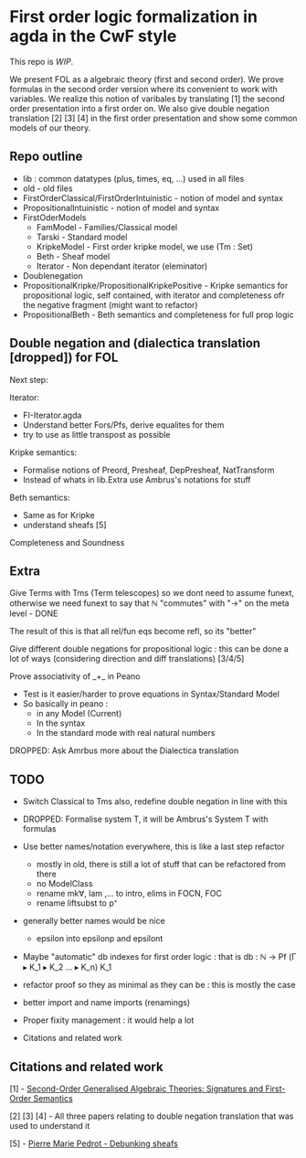 # First order logic formalization in agda in the CwF style

This repo is *WIP*.

We present FOL as a algebraic theory (first and second order). We prove formulas in the second order version where its convenient to work with variables. We realize this notion of varibales by translating [1] the second order presentation into a first order on. We also give double negation translation [2] [3] [4] in the first order presentation and show some common models of our theory.

## Repo outline

- lib : common datatypes (plus, times, eq, ...) used in all files
- old - old files
- FirstOrderClassical/FirstOrderIntuinistic - notion of model and syntax
- PropositionalIntuinistic - notion of model and syntax
- FirstOderModels
  - FamModel - Families/Classical model
  - Tarski - Standard model
  - KripkeModel - First order kripke model, we use (Tm : Set)
  - Beth - Sheaf model
  - Iterator - Non dependant iterator (eleminator)
- Doublenegation
- PropositionalKripke/PropositionalKripkePositive - Kripke semantics for propositional logic, self contained, with iterator and completeness ofr the negative fragment (might want to refactor)
- PropositionalBeth - Beth semantics and completeness for full prop logic

## Double negation and (dialectica translation [dropped]) for FOL

Next step:

Iterator:

- FI-Iterator.agda
- Understand better Fors/Pfs, derive equalites for them
- try to use as little transpost as possible

Kripke semantics:

- Formalise notions of Preord, Presheaf, DepPresheaf, NatTransform
- Instead of whats in lib.Extra use Ambrus's notations for stuff

Beth semantics:

- Same as for Kripke
- understand sheafs [5]

Completeness and Soundness

## Extra

Give Terms with Tms (Term telescopes) so we dont need to assume funext, otherwise we need funext to say that ℕ "commutes" with "->" on the meta level - DONE

The result of this is that all rel/fun eqs become refl, so its "better"

Give different double negations for propositional logic : this can be done a lot of ways (considering direction and diff translations) [3/4/5]

Prove associativity of \_+\_ in Peano

- Test is it easier/harder to prove equations in Syntax/Standard Model
- So basically in peano :
  - in any Model (Current)
  - In the syntax
  - In the standard mode with real natural numbers

DROPPED: Ask Amrbus more about the Dialectica translation

## TODO

- Switch Classical to Tms also, redefine double negation in line with this

- DROPPED: Formalise system T, it will be Ambrus's System T with formulas
- Use better names/notation everywhere, this is like a last step refactor
  - mostly in old, there is still a lot of stuff that can be refactored from there
  - no ModelClass
  - rename mk∀, lam ,... to intro, elims in FOCN, FOC
  - rename liftsubst to p⁺
- generally better names would be nice
  - epsilon into epsilonp and epsilont
- Maybe "automatic" db indexes for first order logic : that is db : ℕ -> Pf (Γ ▸ K_1 ▸ K_2 ... ▸ K_n) K_1
- refactor proof so they as minimal as they can be : this is mostly the case
- better import and name imports (renamings)
- Proper fixity management : it would help a lot
- Citations and related work

## Citations and related work

[1] - [Second-Order Generalised Algebraic Theories: Signatures and First-Order Semantics](https://drops.dagstuhl.de/storage/00lipics/lipics-vol299-fscd2024/LIPIcs.FSCD.2024.10/LIPIcs.FSCD.2024.10.pdf)

[2] [3] [4] - All three papers relating to double negation translation that was used to understand it

[5] - [Pierre Marie Pedrot - Debunking sheafs](https://www.xn--pdrot-bsa.fr/drafts/sheaftt.pdf)
